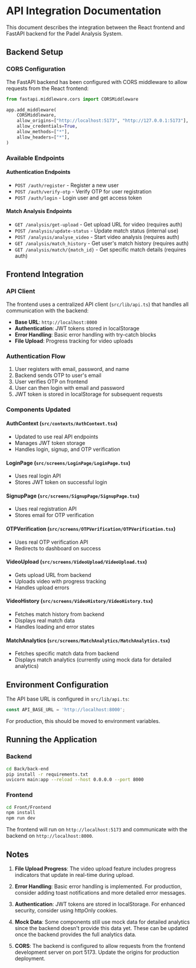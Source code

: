 # API Integration Documentation

This document describes the integration between the React frontend and FastAPI backend for the Padel Analysis System.

## Backend Setup

### CORS Configuration
The FastAPI backend has been configured with CORS middleware to allow requests from the React frontend:

```python
from fastapi.middleware.cors import CORSMiddleware

app.add_middleware(
    CORSMiddleware,
    allow_origins=["http://localhost:5173", "http://127.0.0.1:5173"],
    allow_credentials=True,
    allow_methods=["*"],
    allow_headers=["*"],
)
```

### Available Endpoints

#### Authentication Endpoints
- `POST /auth/register` - Register a new user
- `POST /auth/verify-otp` - Verify OTP for user registration
- `POST /auth/login` - Login user and get access token

#### Match Analysis Endpoints
- `GET /analysis/get-upload` - Get upload URL for video (requires auth)
- `POST /analysis/update-status` - Update match status (internal use)
- `POST /analysis/analyse_video` - Start video analysis (requires auth)
- `GET /analysis/match_history` - Get user's match history (requires auth)
- `GET /analysis/match/{match_id}` - Get specific match details (requires auth)

## Frontend Integration

### API Client
The frontend uses a centralized API client (`src/lib/api.ts`) that handles all communication with the backend:

- **Base URL**: `http://localhost:8000`
- **Authentication**: JWT tokens stored in localStorage
- **Error Handling**: Basic error handling with try-catch blocks
- **File Upload**: Progress tracking for video uploads

### Authentication Flow
1. User registers with email, password, and name
2. Backend sends OTP to user's email
3. User verifies OTP on frontend
4. User can then login with email and password
5. JWT token is stored in localStorage for subsequent requests

### Components Updated

#### AuthContext (`src/contexts/AuthContext.tsx`)
- Updated to use real API endpoints
- Manages JWT token storage
- Handles login, signup, and OTP verification

#### LoginPage (`src/screens/LoginPage/LoginPage.tsx`)
- Uses real login API
- Stores JWT token on successful login

#### SignupPage (`src/screens/SignupPage/SignupPage.tsx`)
- Uses real registration API
- Stores email for OTP verification

#### OTPVerification (`src/screens/OTPVerification/OTPVerification.tsx`)
- Uses real OTP verification API
- Redirects to dashboard on success

#### VideoUpload (`src/screens/VideoUpload/VideoUpload.tsx`)
- Gets upload URL from backend
- Uploads video with progress tracking
- Handles upload errors

#### VideoHistory (`src/screens/VideoHistory/VideoHistory.tsx`)
- Fetches match history from backend
- Displays real match data
- Handles loading and error states

#### MatchAnalytics (`src/screens/MatchAnalytics/MatchAnalytics.tsx`)
- Fetches specific match data from backend
- Displays match analytics (currently using mock data for detailed analytics)

## Environment Configuration

The API base URL is configured in `src/lib/api.ts`:
```typescript
const API_BASE_URL = 'http://localhost:8000';
```

For production, this should be moved to environment variables.

## Running the Application

### Backend
```bash
cd Back/back-end
pip install -r requirements.txt
uvicorn main:app --reload --host 0.0.0.0 --port 8000
```

### Frontend
```bash
cd Front/Frontend
npm install
npm run dev
```

The frontend will run on `http://localhost:5173` and communicate with the backend on `http://localhost:8000`.

## Notes

1. **File Upload Progress**: The video upload feature includes progress indicators that update in real-time during upload.

2. **Error Handling**: Basic error handling is implemented. For production, consider adding toast notifications and more detailed error messages.

3. **Authentication**: JWT tokens are stored in localStorage. For enhanced security, consider using httpOnly cookies.

4. **Mock Data**: Some components still use mock data for detailed analytics since the backend doesn't provide this data yet. These can be updated once the backend provides the full analytics data.

5. **CORS**: The backend is configured to allow requests from the frontend development server on port 5173. Update the origins for production deployment. 